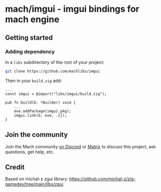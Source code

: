 # mach/imgui - imgui bindings for mach engine

## Getting started

### Adding dependency

In a `libs` subdirectory of the root of your project:

```sh
git clone https://github.com/machlibs/imgui
```

Then in your `build.zig` add:

```zig
...
const imgui = @import("libs/imgui/build.zig");

pub fn build(b: *Builder) void {
    ...
    exe.addPackage(imgui.pkg);
    imgui.link(b, exe, .{});
}
```

## Join the community

Join the Mach community [on Discord](https://discord.gg/XNG3NZgCqp) or [Matrix](https://matrix.to/#/#hexops:matrix.org) to discuss this project, ask questions, get help, etc.


## Credit
Based on michal-z zgui library: https://github.com/michal-z/zig-gamedev/tree/main/libs/zgui